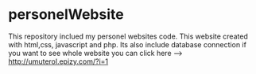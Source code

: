 # personelWebsite

This repository inclued my personel websites code. This website created with html,css, javascript and php. Its also include database connection if you want to see whole website you can click here --> http://umuterol.epizy.com/?i=1 
